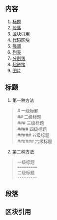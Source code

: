 ## 内容
  1. [标题](#标题)
  2. [段落](#段落)
  3. [区块引用](#区块引用)
  4. [代码区块](#代码区块)
  5. [强调](#强调)
  6. [列表](#列表)
  7. [分割线](#分割线)
  8. [超链接](#超链接)
  9. [图片](#图片)

## 标题  
  1. 第一种方法  
  > \#      一级标题  
  > \##      二级标题  
  > \###     三级标题    
  > \####    四级标题  
  > \#####   五级标题  
  > \######  六级标题  
  2. 第二种方法   
  > 一级标题   
  > `=========`   
  > 二级标题    
  > `---------`

## 段落
## 区块引用
